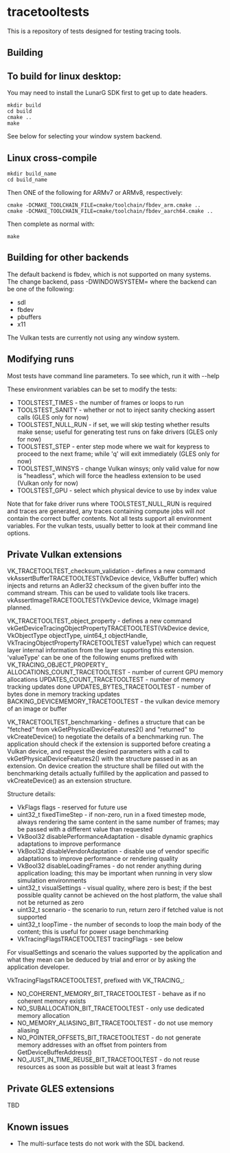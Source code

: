tracetooltests
==============

This is a repository of tests designed for testing tracing tools.

Building
--------

To build for linux desktop:
--------------------------

You may need to install the LunarG SDK first to get up to date headers.

```
mkdir build
cd build
cmake ..
make
```

See below for selecting your window system backend.

Linux cross-compile
-------------------

```
mkdir build_name
cd build_name
```

Then ONE of the following for ARMv7 or ARMv8, respectively:
```
cmake -DCMAKE_TOOLCHAIN_FILE=cmake/toolchain/fbdev_arm.cmake ..
cmake -DCMAKE_TOOLCHAIN_FILE=cmake/toolchain/fbdev_aarch64.cmake ..
```

Then complete as normal with:
```
make
```

Building for other backends
---------------------------

The default backend is fbdev, which is not supported on many systems.
The change backend, pass -DWINDOWSYSTEM=<name of backend> where the
backend can be one of the following:

* sdl
* fbdev
* pbuffers
* x11

The Vulkan tests are currently not using any window system.

Modifying runs
--------------

Most tests have command line parameters. To see which, run it with --help

These environment variables can be set to modify the tests:

* TOOLSTEST_TIMES    - the number of frames or loops to run
* TOOLSTEST_SANITY   - whether or not to inject sanity checking assert calls
  (GLES only for now)
* TOOLSTEST_NULL_RUN - if set, we will skip testing whether results make sense;
  useful for generating test runs on fake drivers (GLES only for now)
* TOOLSTEST_STEP     - enter step mode where we wait for keypress to proceed to
  the next frame; while 'q' will exit immediately (GLES only for now)
* TOOLSTEST_WINSYS   - change Vulkan winsys; only valid value for now is "headless",
  which will force the headless extension to be used (Vulkan only for now)
* TOOLSTEST_GPU      - select which physical device to use by index value

Note that for fake driver runs where TOOLSTEST_NULL_RUN is required and traces are
generated, any traces containing compute jobs will _not_ contain the correct buffer
contents. Not all tests support all environment variables. For the vulkan tests,
usually better to look at their command line options.

Private Vulkan extensions
-------------------------

VK_TRACETOOLTEST_checksum_validation - defines a new command
vkAssertBufferTRACETOOLTEST(VkDevice device, VkBuffer buffer) which injects and
returns an Adler32 checksum of the given buffer into the command stream. This can
be used to validate tools like tracers.
vkAssertImageTRACETOOLTEST(VkDevice device, VkImage image) planned.

VK_TRACETOOLTEST_object_property - defines a new command
vkGetDeviceTracingObjectPropertyTRACETOOLTEST(VkDevice device, VkObjectType objectType,
uint64_t objectHandle, VkTracingObjectPropertyTRACETOOLTEST valueType) which can request
layer internal information from the layer supporting this extension. 'valueType' can be
one of the following enums prefixed with VK_TRACING_OBJECT_PROPERTY_
	ALLOCATIONS_COUNT_TRACETOOLTEST - number of current GPU memory allocations
	UPDATES_COUNT_TRACETOOLTEST - number of memory tracking updates done
	UPDATES_BYTES_TRACETOOLTEST - number of bytes done in memory tracking updates
	BACKING_DEVICEMEMORY_TRACETOOLTEST - the vulkan device memory of an image or buffer

VK_TRACETOOLTEST_benchmarking - defines a structure that can be "fetched" from
vkGetPhysicalDeviceFeatures2() and "returned" to vkCreateDevice() to negotiate the details of
a benchmarking run. The application should check if the extension is supported before
creating a Vulkan device, and request the desired parameters with a call to
vkGetPhysicalDeviceFeatures2() with the structure passed in as an extension. On device
creation the structure shall be filled out with the benchmarking details actually
fulfilled by the application and passed to vkCreateDevice() as an extension structure.

Structure details:
* VkFlags flags - reserved for future use
* uint32_t fixedTimeStep - if non-zero, run in a fixed timestep mode, always rendering the
  same content in the same number of frames; may be passed with a different value than
  requested
* VkBool32 disablePerformanceAdaptation - disable dynamic graphics adaptations to improve
  performance
* VkBool32 disableVendorAdaptation - disable use of vendor specific adaptations to improve
  performance or rendering quality
* VkBool32 disableLoadingFrames - do not render anything during application loading; this
  may be important when running in very slow simulation environments
* uint32_t visualSettings - visual quality, where zero is best; if the best possible
  quality cannot be achieved on the host platform, the value shall not be returned as zero
* uint32_t scenario - the scenario to run, return zero if fetched value is not supported
* uint32_t loopTime - the number of seconds to loop the main body of the content; this is
  useful for power usage benchmarking
* VkTracingFlagsTRACETOOLTEST tracingFlags - see below

For visualSettings and scenario the values supported by the application and what they mean
can be deduced by trial and error or by asking the application developer.

VkTracingFlagsTRACETOOLTEST, prefixed with VK_TRACING_:
* NO_COHERENT_MEMORY_BIT_TRACETOOLTEST - behave as if no coherent memory exists
* NO_SUBALLOCATION_BIT_TRACETOOLTEST - only use dedicated memory allocation
* NO_MEMORY_ALIASING_BIT_TRACETOOLTEST - do not use memory aliasing
* NO_POINTER_OFFSETS_BIT_TRACETOOLTEST - do not generate memory addresses with an offset from
  pointers from GetDeviceBufferAddress()
* NO_JUST_IN_TIME_REUSE_BIT_TRACETOOLTEST - do not reuse resources as soon as possible but wait
  at least 3 frames

Private GLES extensions
-----------------------

TBD

Known issues
------------

* The multi-surface tests do not work with the SDL backend.
